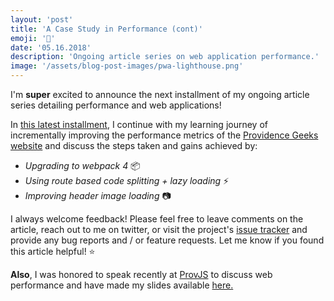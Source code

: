 ```yaml
---
layout: 'post'
title: 'A Case Study in Performance (cont)'
emoji: '📝'
date: '05.16.2018'
description: 'Ongoing article series on web application performance.'
image: '/assets/blog-post-images/pwa-lighthouse.png'
---
```


I'm **super** excited to announce the next installment of my ongoing article series detailing performance and web applications!

In <a href="https://medium.com/@thegreenhouseio/a-pwa-for-providence-geeks-a-case-study-in-performance-pt-3-76f51e4b65b7" target="_blank" rel="noopener" onclick="getOutboundLink('https://medium.com/@thegreenhouseio/a-pwa-for-providence-geeks-a-case-study-in-performance-pt-3-76f51e4b65b7');">this latest installment</a>, I continue with my learning journey of incrementally improving the performance metrics of the <a href="https://github.com/ProvidenceGeeks/website-frontend/issues" target="_blank" rel="noopener" onclick="getOutboundLink('https://github.com/ProvidenceGeeks/website-frontend/issues');">Providence Geeks website</a> and discuss the steps taken and gains achieved by:
            
- _Upgrading to webpack 4_ 📦
- _Using route based code splitting + lazy loading_ ⚡
- _Improving header image loading_ 📷

I always welcome feedback! Please feel free to leave comments on the article, reach out to me on twitter, or visit the project&apos;s <a href="https://github.com/ProvidenceGeeks/website-frontend/issues" target="_blank" rel="noopener" onclick="getOutboundLink('https://github.com/ProvidenceGeeks/website-frontend/issues');">issue tracker</a> and provide any bug reports and / or feature requests. Let me know if you found this article helpful!  ⭐

**Also**, I was honored to speak recently at <a href="https://www.meetup.com/Prov-JS/events/249132270/" target="_blank" rel="noopener" onclick="getOutboundLink('https://www.meetup.com/Prov-JS/events/249132270/');">ProvJS</a> to discuss web performance and have made my slides available <a href="https://docs.google.com/presentation/d/111An87jpLHBLAM1EMaTu9DlIcWKy6ekyyu4dqqogXso/edit?usp=sharing" target="_blank" rel="noopener" onclick="getOutboundLink('https://docs.google.com/presentation/d/111An87jpLHBLAM1EMaTu9DlIcWKy6ekyyu4dqqogXso/edit?usp=sharing');">here.</a></p>